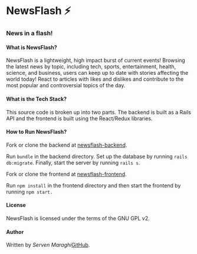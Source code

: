 # NewsFlash ⚡

### News in a flash!

#### What is NewsFlash?

NewsFlash is a lightweight, high impact burst of current events! Browsing the latest news by topic, including tech, sports, entertainment, health, science, and business, users can keep up to date with stories affecting the world today! React to articles with likes and dislikes and contribute to the most popular and controversial topics of the day.

#### What is the Tech Stack?

This source code is broken up into two parts. The backend is built as a Rails API and the frontend is built using the React/Redux libraries. 

#### How to Run NewsFlash?

Fork or clone the backend at [newsflash-backend](https://github.com/smaraghi/newsflash-backend).

Run `bundle` in the backend directory. Set up the database by running `rails db:migrate`. Finally, start the server by running `rails s`. 

Fork or clone the frontend at [newsflash-frontend](https://github.com/smaraghi/newsflash-frontend).

Run `npm install` in the frontend directory and then start the frontend by running `npm start.` 

#### License

NewsFlash is licensed under the terms of the GNU GPL v2.

#### Author

Written by _Serven Maraghi_[GitHub](https://github.com/smaraghi/).
